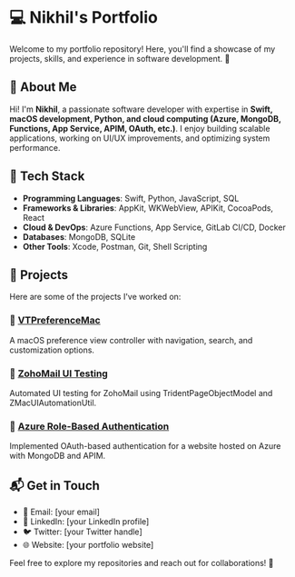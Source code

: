 # 💻 Nikhil's Portfolio

Welcome to my portfolio repository! Here, you'll find a showcase of my projects, skills, and experience in software development. 🚀

## 📌 About Me
Hi! I'm **Nikhil**, a passionate software developer with expertise in **Swift, macOS development, Python, and cloud computing (Azure, MongoDB, Functions, App Service, APIM, OAuth, etc.)**. I enjoy building scalable applications, working on UI/UX improvements, and optimizing system performance.

## 🔨 Tech Stack
- **Programming Languages**: Swift, Python, JavaScript, SQL
- **Frameworks & Libraries**: AppKit, WKWebView, APIKit, CocoaPods, React
- **Cloud & DevOps**: Azure Functions, App Service, GitLab CI/CD, Docker
- **Databases**: MongoDB, SQLite
- **Other Tools**: Xcode, Postman, Git, Shell Scripting

## 📂 Projects
Here are some of the projects I've worked on:

### 🔹 [VTPreferenceMac](https://github.com/yourusername/VTPreferenceMac)
A macOS preference view controller with navigation, search, and customization options.

### 🔹 [ZohoMail UI Testing](https://github.com/yourusername/ZohoMail-UI-Testing)
Automated UI testing for ZohoMail using TridentPageObjectModel and ZMacUIAutomationUtil.

### 🔹 [Azure Role-Based Authentication](https://github.com/yourusername/Azure-Auth)
Implemented OAuth-based authentication for a website hosted on Azure with MongoDB and APIM.

## 📬 Get in Touch
- 📧 Email: [your email]
- 🔗 LinkedIn: [your LinkedIn profile]
- 🐦 Twitter: [your Twitter handle]
- 🌐 Website: [your portfolio website]

Feel free to explore my repositories and reach out for collaborations! 🚀


